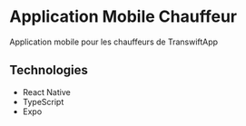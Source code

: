 # Application Mobile Chauffeur

Application mobile pour les chauffeurs de TranswiftApp

## Technologies
- React Native
- TypeScript
- Expo
